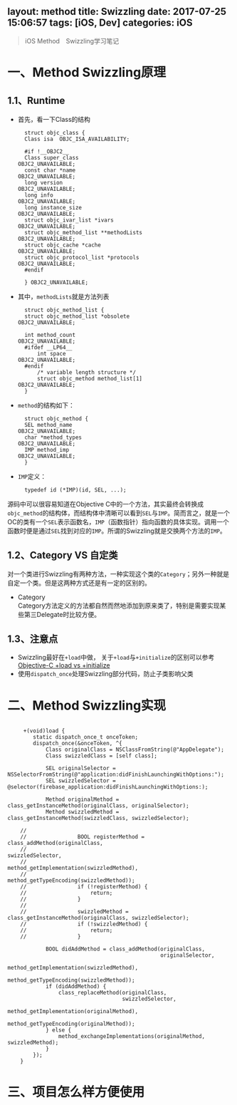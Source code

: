 layout: method
title: Swizzling
date: 2017-07-25 15:06:57
tags: [iOS, Dev]
categories: iOS
---

> iOS Method　Swizzling学习笔记    

<!--More-->

# 一、Method Swizzling原理
## 1.1、Runtime   
+ 首先，看一下Class的结构      

		struct objc_class {
	    Class isa  OBJC_ISA_AVAILABILITY;
	
		#if !__OBJC2__
	    Class super_class                                        OBJC2_UNAVAILABLE;
	    const char *name                                         OBJC2_UNAVAILABLE;
	    long version                                             OBJC2_UNAVAILABLE;
	    long info                                                OBJC2_UNAVAILABLE;
	    long instance_size                                       OBJC2_UNAVAILABLE;
	    struct objc_ivar_list *ivars                             OBJC2_UNAVAILABLE;
	    struct objc_method_list **methodLists                    OBJC2_UNAVAILABLE;
	    struct objc_cache *cache                                 OBJC2_UNAVAILABLE;
	    struct objc_protocol_list *protocols                     OBJC2_UNAVAILABLE;
		#endif
	
		} OBJC2_UNAVAILABLE;   

+ 其中，`methodLists`就是方法列表
		
		struct objc_method_list {
	    struct objc_method_list *obsolete                        OBJC2_UNAVAILABLE;
	
	    int method_count                                         OBJC2_UNAVAILABLE;
		#ifdef __LP64__
		    int space                                                OBJC2_UNAVAILABLE;
		#endif
		    /* variable length structure */
		    struct objc_method method_list[1]                        OBJC2_UNAVAILABLE;
		} 

+ `method`的结构如下：     
		
		struct objc_method {
	    SEL method_name                                          OBJC2_UNAVAILABLE;
	    char *method_types                                       OBJC2_UNAVAILABLE;
	    IMP method_imp                                           OBJC2_UNAVAILABLE;
		}  
+ `IMP`定义：

		typedef id (*IMP)(id, SEL, ...);    

源码中可以很容易知道在Objective C中的一个方法，其实最终会转换成`objc_method`的结构体，而结构体中清晰可以看到`SEL`与`IMP`。简而言之，就是一个OC的类有一个`SEL`表示函数名，`IMP`（函数指针）指向函数的具体实现。调用一个函数时便是通过`SEL`找到对应的`IMP`。所谓的Swizzling就是交换两个方法的`IMP`。
## 1.2、Category VS 自定类

对一个类进行Swizzling有两种方法，一种实现这个类的`Category`；另外一种就是自定一个类。但是这两种方式还是有一定的区别的。  

+ Category    
Category方法定义的方法都自然而然地添加到原来类了，特别是需要实现某些第三Delegate时比较方便。

## 1.3、注意点

+ Swizzling最好在`+load`中做， 关于`+load`与`+initialize`的区别可以参考[Objective-C +load vs +initialize](http://blog.leichunfeng.com/blog/2015/05/02/objective-c-plus-load-vs-plus-initialize/)
+ 使用`dispatch_once`处理Swizzling部分代码，防止子类影响父类   


# 二、Method Swizzling实现    

```   

	 +(void)load {
	    static dispatch_once_t onceToken;
	    dispatch_once(&onceToken, ^{
	        Class originalClass = NSClassFromString(@"AppDelegate");
	        Class swizzledClass = [self class];
	        
	        SEL originalSelector = NSSelectorFromString(@"application:didFinishLaunchingWithOptions:");
	        SEL swizzledSelector = @selector(firebase_application:didFinishLaunchingWithOptions:);
	        
	        Method originalMethod = class_getInstanceMethod(originalClass, originalSelector);
	        Method swizzledMethod = class_getInstanceMethod(swizzledClass, swizzledSelector);
	        
	//        
	//                BOOL registerMethod = class_addMethod(originalClass,
	//                                                      swizzledSelector,
	//                                                      method_getImplementation(swizzledMethod),
	//                                                      method_getTypeEncoding(swizzledMethod));
	//                if (!registerMethod) {
	//                    return;
	//                }
	//        
	//                swizzledMethod = class_getInstanceMethod(originalClass, swizzledSelector);
	//                if (!swizzledMethod) {
	//                    return;
	//                }
	        
	        BOOL didAddMethod = class_addMethod(originalClass,
	                                            originalSelector,
	                                            method_getImplementation(swizzledMethod),
	                                            method_getTypeEncoding(swizzledMethod));
	        if (didAddMethod) {
	            class_replaceMethod(originalClass,
	                                swizzledSelector,
	                                method_getImplementation(originalMethod),
	                                method_getTypeEncoding(originalMethod));
	        } else {
	            method_exchangeImplementations(originalMethod, swizzledMethod);
	        }
	    });
	}
```

# 三、项目怎么样方便使用
